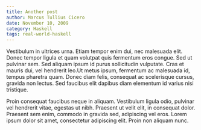 ```yaml
---
title: Another post
author: Marcus Tullius Cicero
date: November 10, 2009
category: Haskell
tags: real-world-haskell
---
```

<p class="lead">Vestibulum in ultrices urna. Etiam tempor enim dui, nec malesuada elit. Donec 
tempor ligula et quam volutpat quis fermentum eros congue. Sed ut pulvinar sem. 
Sed aliquam ipsum id purus sollicitudin vulputate. Cras et mauris dui, vel 
hendrerit leo.Ut metus ipsum, fermentum ac malesuada id, tempus pharetra quam. 
Donec diam felis, consequat ac scelerisque cursus, gravida non lectus. Sed 
faucibus elit dapibus diam elementum id varius nisi tristique.</p>

<!--MORE-->

Proin consequat 
faucibus neque in aliquam. Vestibulum ligula odio, pulvinar vel hendrerit 
vitae, egestas ut nibh. Praesent ut velit elit, in consequat dolor. Praesent 
sem enim, commodo in gravida sed, adipiscing vel eros. Lorem ipsum dolor sit 
amet, consectetur adipiscing elit. Proin non aliquam nunc.
